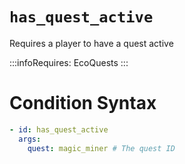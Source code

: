 # `has_quest_active`

Requires a player to have a quest active

:::infoRequires:
EcoQuests
:::
# Condition Syntax
```yaml
- id: has_quest_active
  args:
    quest: magic_miner # The quest ID
```
